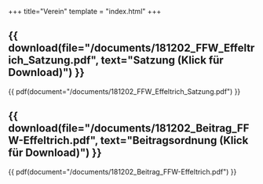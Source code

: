 +++
title="Verein"
template = "index.html"
+++

## {{ download(file="/documents/181202_FFW_Effeltrich_Satzung.pdf", text="Satzung (Klick für Download)") }}

{{ pdf(document="/documents/181202_FFW_Effeltrich_Satzung.pdf") }}

## {{ download(file="/documents/181202_Beitrag_FFW-Effeltrich.pdf", text="Beitragsordnung (Klick für Download)") }}

{{ pdf(document="/documents/181202_Beitrag_FFW-Effeltrich.pdf") }}
